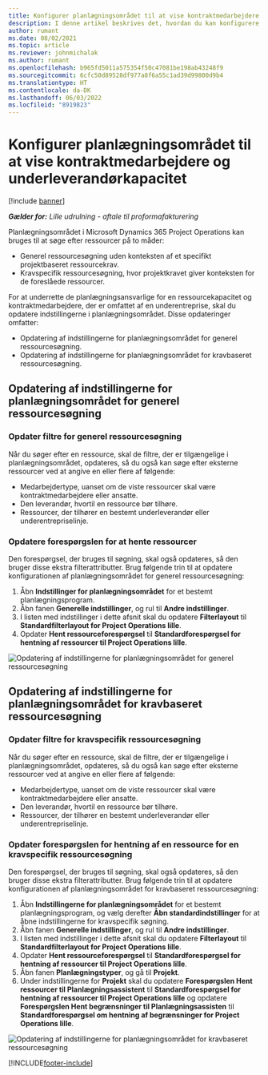 ```yaml
---
title: Konfigurer planlægningsområdet til at vise kontraktmedarbejdere og underleverandørkapacitet
description: I denne artikel beskrives det, hvordan du kan konfigurere planlægningsområdet i Microsoft Dynamics 365 Project Operations til at vise ressourcekapacitet, der er omfattet af en underentreprise, når projektressourcekravene skal bemandes.
author: rumant
ms.date: 08/02/2021
ms.topic: article
ms.reviewer: johnmichalak
ms.author: rumant
ms.openlocfilehash: b965fd5011a575354f50c47081be198ab43248f9
ms.sourcegitcommit: 6cfc50d89528df977a8f6a55c1ad39d99800d9b4
ms.translationtype: HT
ms.contentlocale: da-DK
ms.lasthandoff: 06/03/2022
ms.locfileid: "8919823"
---
```

# <a name="configure-schedule-board-to-show-contract-workers-and-subcontracted-capacity"></a>Konfigurer planlægningsområdet til at vise kontraktmedarbejdere og underleverandørkapacitet 

[!include [banner](../../includes/dataverse-preview.md)]

_**Gælder for:** Lille udrulning - aftale til proformafakturering_

Planlægningsområdet i Microsoft Dynamics 365 Project Operations kan bruges til at søge efter ressourcer på to måder:

- Generel ressourcesøgning uden konteksten af et specifikt projektbaseret ressourcekrav.
- Kravspecifik ressourcesøgning, hvor projektkravet giver konteksten for de foreslåede ressourcer.

For at underrette de planlægningsansvarlige for en ressourcekapacitet og kontraktmedarbejdere, der er omfattet af en underentreprise, skal du opdatere indstillingerne i planlægningsområdet. Disse opdateringer omfatter: 
- Opdatering af indstillingerne for planlægningsområdet for generel ressourcesøgning.
- Opdatering af indstillingerne for planlægningsområdet for kravbaseret ressourcesøgning.

## <a name="update-schedule-board-settings-for-general-resource-search"></a>Opdatering af indstillingerne for planlægningsområdet for generel ressourcesøgning
### <a name="update-filters-for-general-resource-search"></a>Opdater filtre for generel ressourcesøgning
Når du søger efter en ressource, skal de filtre, der er tilgængelige i planlægningsområdet, opdateres, så du også kan søge efter eksterne ressourcer ved at angive en eller flere af følgende:
  - Medarbejdertype, uanset om de viste ressourcer skal være kontraktmedarbejdere eller ansatte.
  - Den leverandør, hvortil en ressource bør tilhøre.
  - Ressourcer, der tilhører en bestemt underleverandør eller underentrepriselinje.
    
### <a name="update-retrieve-resource-query"></a>Opdatere forespørgslen for at hente ressourcer
Den forespørgsel, der bruges til søgning, skal også opdateres, så den bruger disse ekstra filterattributter. Brug følgende trin til at opdatere konfigurationen af planlægningsområdet for generel ressourcesøgning:  
1. Åbn **Indstillinger for planlægningsområdet** for et bestemt planlægningsprogram.
2. Åbn fanen **Generelle indstillinger**, og rul til **Andre indstillinger**.
3. I listen med indstillinger i dette afsnit skal du opdatere **Filterlayout** til **Standardfilterlayout for Project Operations lille**.
4. Opdater **Hent ressourceforespørgsel** til **Standardforespørgsel for hentning af ressourcer til Project Operations lille**.

![Opdatering af indstillingerne for planlægningsområdet for generel ressourcesøgning](../media/BoardSettings.png)  

## <a name="update-schedule-board-settings-for-requirementbased-resource-search"></a>Opdatering af indstillingerne for planlægningsområdet for kravbaseret ressourcesøgning
### <a name="update-filters-for-requirement-specific-resource-search"></a>Opdater filtre for kravspecifik ressourcesøgning 
Når du søger efter en ressource, skal de filtre, der er tilgængelige i planlægningsområdet, opdateres, så du også kan søge efter eksterne ressourcer ved at angive en eller flere af følgende:
 - Medarbejdertype, uanset om de viste ressourcer skal være kontraktmedarbejdere eller ansatte.
 - Den leverandør, hvortil en ressource bør tilhøre.
 - Ressourcer, der tilhører en bestemt underleverandør eller underentrepriselinje.

### <a name="update-retrieve-resource-query-for-requirement-specific-resource-search"></a>Opdater forespørgslen for hentning af en ressource for en kravspecifik ressourcesøgning 
Den forespørgsel, der bruges til søgning, skal også opdateres, så den bruger disse ekstra filterattributter. Brug følgende trin til at opdatere konfigurationen af planlægningsområdet for kravbaseret ressourcesøgning:

1. Åbn **Indstillingerne for planlægningsområdet** for et bestemt planlægningsprogram, og vælg derefter **Åbn standardindstillinger** for at åbne indstillingerne for kravspecifik søgning.
2. Åbn fanen **Generelle indstillinger**, og rul til **Andre indstillinger**.
3. I listen med indstillinger i dette afsnit skal du opdatere **Filterlayout** til **Standardfilterlayout for Project Operations lille**.
4. Opdater **Hent ressourceforespørgsel** til **Standardforespørgsel for hentning af ressourcer til Project Operations lille**.
5. Åbn fanen **Planlægningstyper**, og gå til **Projekt**.
6. Under indstillingerne for **Projekt** skal du opdatere **Forespørgslen Hent ressourcer til Planlægningsassistent** til **Standardforespørgsel for hentning af ressourcer til Project Operations lille** og opdatere **Forespørgslen Hent begrænsninger til Planlægningsassisten** til **Standardforespørgsel om hentning af begrænsninger for Project Operations lille**.

![Opdatering af indstillingerne for planlægningsområdet for kravbaseret ressourcesøgning](../media/SASettings.png)  

[!INCLUDE[footer-include](../../includes/footer-banner.md)]
